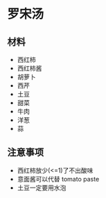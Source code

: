 # 罗宋汤

## 材料

- 西红柿
- 西红柿酱
- 胡萝卜
- 西芹
- 土豆
- 甜菜
- 牛肉
- 洋葱
- 蒜

## 注意事项

- 西红柿放少(<=1)了不出酸味
- 意面酱可以代替 tomato paste
- 土豆一定要用水泡
